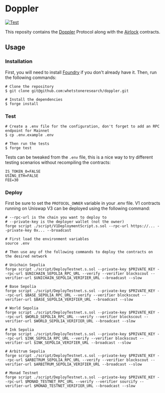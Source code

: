 # Doppler

[![Test](https://github.com/whetstoneresearch/doppler/actions/workflows/test.yml/badge.svg)](https://github.com/whetstoneresearch/doppler/actions/workflows/test.yml)

This reposity contains the [Doppler](docs/Doppler.md) Protocol along with the [Airlock](/docs/Airlock.md) contracts.

## Usage

### Installation

First, you will need to install [Foundry](https://book.getfoundry.sh/getting-started/installation) if you don't already have it. Then, run the following commands:

```shell
# Clone the repository
$ git clone git@github.com:whetstoneresearch/doppler.git

# Install the dependencies
$ forge install
```

### Test

```shell
# Create a .env file for the configuration, don't forget to add an RPC endpoint for Mainnet
$ cp .env.example .env

# Then run the tests
$ forge test
```

Tests can be tweaked from the `.env` file, this is a nice way to try different testing scenarios without recompiling the contracts:

```shell
IS_TOKEN_0=FALSE
USING_ETH=FALSE
FEE=30
```

### Deploy

First be sure to set the `PROTOCOL_OWNER` variable in your .env file. V1 contracts running on Uniswap V3 can be deployed using the following command:

```shell
# --rpc-url is the chain you want to deploy to
# --private-key is the deployer wallet (not the owner)
forge script ./script/V1DeploymentScript.s.sol --rpc-url https://... --private-key 0x... --broadcast
```

```shell
# First load the environment variables
source .env

# Then use any of the following commands to deploy the contracts on the desired network

# Unichain Sepolia
forge script ./script/DeployTestnet.s.sol --private-key $PRIVATE_KEY --rpc-url $UNICHAIN_SEPOLIA_RPC_URL --verify --verifier blockscout --verifier-url $UNICHAIN_SEPOLIA_VERIFIER_URL --broadcast --slow

# Base Sepolia
forge script ./script/DeployTestnet.s.sol --private-key $PRIVATE_KEY --rpc-url $BASE_SEPOLIA_RPC_URL --verify --verifier blockscout --verifier-url $BASE_SEPOLIA_VERIFIER_URL --broadcast --slow

# World Sepolia
forge script ./script/DeployTestnet.s.sol --private-key $PRIVATE_KEY --rpc-url $WORLD_SEPOLIA_RPC_URL --verify --verifier blockscout --verifier-url $WORLD_SEPOLIA_VERIFIER_URL --broadcast --slow

# Ink Sepolia
forge script ./script/DeployTestnet.s.sol --private-key $PRIVATE_KEY --rpc-url $INK_SEPOLIA_RPC_URL --verify --verifier blockscout --verifier-url $INK_SEPOLIA_VERIFIER_URL --broadcast --slow

# Arbitrum Sepolia
forge script ./script/DeployTestnet.s.sol --private-key $PRIVATE_KEY --rpc-url $ARBITRUM_SEPOLIA_RPC_URL --verify --verifier blockscout --verifier-url $ARBITRUM_SEPOLIA_VERIFIER_URL --broadcast --slow

# Monad Testnet
forge script ./script/DeployTestnet.s.sol --private-key $PRIVATE_KEY --rpc-url $MONAD_TESTNET_RPC_URL --verify --verifier sourcify --verifier-url $MONAD_TESTNET_VERIFIER_URL --broadcast --slow
```
